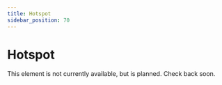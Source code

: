 ```yaml
---
title: Hotspot
sidebar_position: 70
---
```


# Hotspot

This element is not currently available, but is planned. Check back soon.
